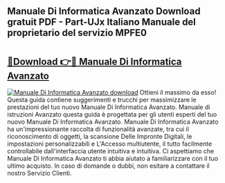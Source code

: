 ## Manuale Di Informatica Avanzato Download gratuit PDF - Part-UJx Italiano Manuale del proprietario del servizio MPFE0

# <h2><a href="http://df9dgh.blite.top/?on=Manuale+Di+Informatica+Avanzato">🔗Download 👉🔴 Manuale Di Informatica Avanzato</a></h2>

[![Manuale Di Informatica Avanzato download](https://i.imgur.com/lujVjoI.png)](http://df9dgh.blite.top/?on=Manuale+Di+Informatica+Avanzato)
Ottieni il massimo da esso! Questa guida contiene suggerimenti e trucchi per massimizzare le prestazioni del tuo nuovo Manuale Di Informatica Avanzato. Manuale di istruzioni Avanzato questa guida è progettata per gli utenti esperti del tuo nuovo Manuale Di Informatica Avanzato. Manuale Di Informatica Avanzato ha un'impressionante raccolta di funzionalità avanzate, tra cui il riconoscimento di oggetti, la scansione Delle Impronte Digitali, le impostazioni personalizzabili e L'Accesso multiutente, il tutto facilmente controllabile dall'interfaccia utente intuitiva e intuitiva. Ci aspettiamo che Manuale Di Informatica Avanzato ti abbia aiutato a familiarizzare con il tuo ultimo acquisto. In caso di domande o dubbi, non esitare a contattare il nostro Servizio Clienti.
